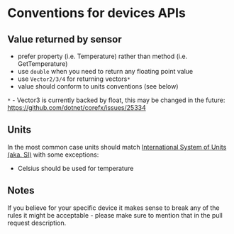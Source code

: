 # Conventions for devices APIs

## Value returned by sensor

- prefer property (i.e. Temperature) rather than method (i.e. GetTemperature)
- use `double` when you need to return any floating point value
- use `Vector2/3/4` for returning vectors`*`
- value should conform to units conventions (see below)

`*` -  Vector3 is currently backed by float, this may be changed in the future: https://github.com/dotnet/corefx/issues/25334

## Units

In the most common case units should match [International System of Units (aka. SI)](https://en.wikipedia.org/wiki/International_System_of_Units) with some exceptions:

- Celsius should be used for temperature

## Notes

If you believe for your specific device it makes sense to break any of the rules it might be acceptable - please make sure to mention that in the pull request description.
